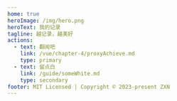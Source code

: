 ```yaml
---
home: true
heroImage: /img/hero.png
heroText: 我的记录
tagline: 越记录，越美好
actions:
  - text: 翻阅吧
    link: /vue/chapter-4/proxyAchieve.md
    type: primary
  - text: 留点白
    link: /guide/someWhite.md
    type: secondary
footer: MIT Licensed | Copyright © 2023-present ZXN
---
```


